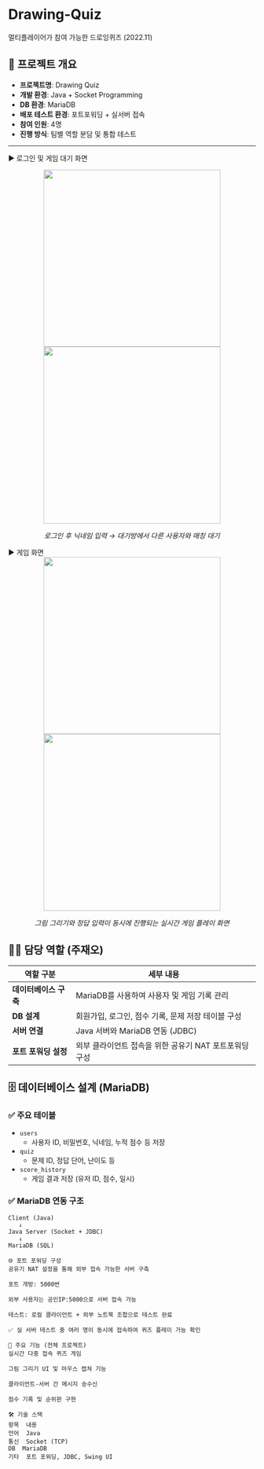 # Drawing-Quiz
멀티플레이어가 참여 가능한 드로잉퀴즈 (2022.11)

## 📌 프로젝트 개요

- **프로젝트명**: Drawing Quiz  
- **개발 환경**: Java + Socket Programming  
- **DB 환경**: MariaDB  
- **배포 테스트 환경**: 포트포워딩 + 실서버 접속  
- **참여 인원**: 4명  
- **진행 방식**: 팀별 역할 분담 및 통합 테스트

---
▶ 로그인 및 게임 대기 화면
<div align="center"> <img src="https://github.com/user-attachments/assets/0f46b7f2-fb3b-4fad-b380-2e8e3d520440" width="360" /> <img src="https://github.com/user-attachments/assets/683e6718-3bdb-4145-8f3b-71d3ec27caec" width="360" /> </div> <p align="center"><i>로그인 후 닉네임 입력 → 대기방에서 다른 사용자와 매칭 대기</i></p>
▶ 게임 화면
<div align="center"> <img src="https://github.com/user-attachments/assets/94978dc2-c66f-4cc1-ae49-b1ebb1a8faf0" width="360" /> <img src="https://github.com/user-attachments/assets/0057922f-383e-4c65-9aac-a1ddf0a9525c" width="360" /> </div> <p align="center"><i>그림 그리기와 정답 입력이 동시에 진행되는 실시간 게임 플레이 화면</i></p>

## 👨‍💻 담당 역할 (주재오)
| 역할 구분 | 세부 내용 |
|-----------|-----------|
| **데이터베이스 구축** | MariaDB를 사용하여 사용자 및 게임 기록 관리 |
| **DB 설계** | 회원가입, 로그인, 점수 기록, 문제 저장 테이블 구성 |
| **서버 연결** | Java 서버와 MariaDB 연동 (JDBC) |
| **포트 포워딩 설정** | 외부 클라이언트 접속을 위한 공유기 NAT 포트포워딩 구성 |

## 🗄️ 데이터베이스 설계 (MariaDB)

### ✅ 주요 테이블

- `users`  
  - 사용자 ID, 비밀번호, 닉네임, 누적 점수 등 저장  
- `quiz`  
  - 문제 ID, 정답 단어, 난이도 등  
- `score_history`  
  - 게임 결과 저장 (유저 ID, 점수, 일시)

### ✅ MariaDB 연동 구조

```plaintext
Client (Java)
   ↓
Java Server (Socket + JDBC)
   ↓
MariaDB (SQL)

🌐 포트 포워딩 구성
공유기 NAT 설정을 통해 외부 접속 가능한 서버 구축

포트 개방: 5000번 

외부 사용자는 공인IP:5000으로 서버 접속 가능

테스트: 로컬 클라이언트 + 외부 노트북 조합으로 테스트 완료

✅ 실 서버 테스트 중 여러 명이 동시에 접속하여 퀴즈 플레이 가능 확인

🧩 주요 기능 (전체 프로젝트)
실시간 다중 접속 퀴즈 게임

그림 그리기 UI 및 마우스 캡쳐 기능

클라이언트-서버 간 메시지 송수신

점수 기록 및 순위판 구현

🛠 기술 스택
항목	내용
언어	Java
통신	Socket (TCP)
DB	MariaDB
기타	포트 포워딩, JDBC, Swing UI
